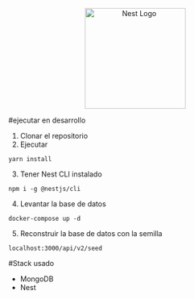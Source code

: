 <p align="center">
  <a href="http://nestjs.com/" target="blank"><img src="https://nestjs.com/img/logo-small.svg" width="200" alt="Nest Logo" /></a>
</p>

#ejecutar en desarrollo

1. Clonar el repositorio
2. Ejecutar
```
yarn install
```
3. Tener Nest CLI instalado
```
npm i -g @nestjs/cli
```
4. Levantar la base de datos 
```
docker-compose up -d
```

5. Reconstruir la base de datos con la semilla
```
localhost:3000/api/v2/seed
```

#Stack usado
* MongoDB
* Nest
